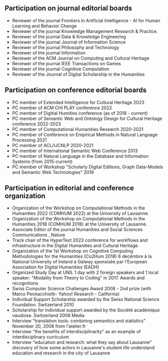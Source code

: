Participation on journal editorial boards
--------------------
* Reviewer of the journal Frontiers in Artificial Intelligence - AI for Human Learning and Behavior Change
* Reviewer of the journal Knowledge Management Research & Practice.
* Reviewer of the journal Data & Knowledge Engineering
* Reviewer of the journal Journal of Information Science
* Reviewer of the journal Philosophy and Technology
* Reviewer of the journal Information
* Reviewer of the ACM Journal on Computing and Cultural Heritage
* Reviewer of the journal IEEE Transactions on Games
* Reviewer of the journal Cognitive Computation
* Reviewer of the Journal of Digital Scholarship in the Humanities

Participation on conference editorial boards
--------------------
* PC member of Extended Intelligence for Cultural Heritage 2023
* PC member of ACM CHI PLAY conference 2022
* PC member of Digitial Humities conference (as of 2018 - current)
* PC member of Semantic Web and Ontology Design for Cultural Heritage conference 2022-2023
* PC member of Computational Humanities Research 2020-2021 
* PC member of Conference on Empirical Methods in Natural Language Processing 2021
* PC member of ACL/IJCNLP 2020-2021
* PC member of International Semantic Web Conference 2013
* PC member of Natural Language in the Database and Information Systems (from 2015-current)
* PC member of Workshop "Scholarly Digital Editions, Graph Data-Models and Semantic Web Technologies" 2019

Participation in editorial and conference organization
--------------------
* Organization of the Workshop on Computational Methods in the Humanities 2022 (COMHUM 2022) at the University of Lausanne. 
* Organization of the Workshop on Computational Methods in the Humanities 2018 (COMHUM 2018) at the University of Lausanne. 
* Associate Editor of the journal Humanities and Social Sciences Communications , Nature
* Track chair of the HyperText 2023 conference for workflows and infrastructure in the Digital Humanities and Cultural Heritage
* Organization of the 1st Workshop on Cognitive Computing Methodologies for the Humanities (Co2Hum 2018) 6 decémbre à la National University of Ireland à Galway sponsisée par l'European Association for Digital Humanities (EADH)
* Organized Study Day at UNIL 1 day with 2 foreign speakers and 1 local speaker: "Modality from Theory to Coding" in 2017.
Awards and recognitions 
* Swiss Computer Science Challenges Award 2008 - 2nd prize (with Marco Pennacchiotti- Yahoo! Research - California) 
* Individual Support Scholarship awarded by the Swiss National Science Foundation. Switzerland 2010
* Scholarship for individual support awarded by the Société académique vaudoise. Switzerland 2008
Media
* Interview "translation tools: combining semantics and statistics" November 20, 2008 from l'atelier.fr
* Interview "the benefits of interdisciplinarity" as an example of interdisciplinary curriculum
* Interview "education and research: what they say about Lausanne" discovery of how some actors in Lausanne's student life understand education and research in the city of Lausanne
